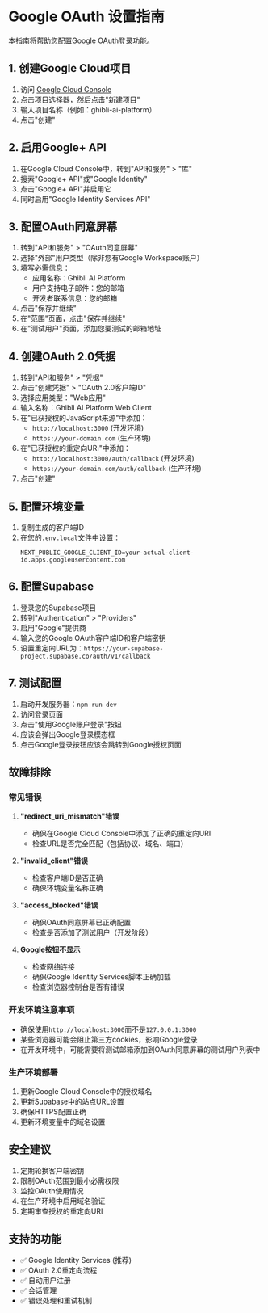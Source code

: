 # Google OAuth 设置指南

本指南将帮助您配置Google OAuth登录功能。

## 1. 创建Google Cloud项目

1. 访问 [Google Cloud Console](https://console.cloud.google.com/)
2. 点击项目选择器，然后点击"新建项目"
3. 输入项目名称（例如：ghibli-ai-platform）
4. 点击"创建"

## 2. 启用Google+ API

1. 在Google Cloud Console中，转到"API和服务" > "库"
2. 搜索"Google+ API"或"Google Identity"
3. 点击"Google+ API"并启用它
4. 同时启用"Google Identity Services API"

## 3. 配置OAuth同意屏幕

1. 转到"API和服务" > "OAuth同意屏幕"
2. 选择"外部"用户类型（除非您有Google Workspace账户）
3. 填写必需信息：
   - 应用名称：Ghibli AI Platform
   - 用户支持电子邮件：您的邮箱
   - 开发者联系信息：您的邮箱
4. 点击"保存并继续"
5. 在"范围"页面，点击"保存并继续"
6. 在"测试用户"页面，添加您要测试的邮箱地址

## 4. 创建OAuth 2.0凭据

1. 转到"API和服务" > "凭据"
2. 点击"创建凭据" > "OAuth 2.0客户端ID"
3. 选择应用类型："Web应用"
4. 输入名称：Ghibli AI Platform Web Client
5. 在"已获授权的JavaScript来源"中添加：
   - `http://localhost:3000` (开发环境)
   - `https://your-domain.com` (生产环境)
6. 在"已获授权的重定向URI"中添加：
   - `http://localhost:3000/auth/callback` (开发环境)
   - `https://your-domain.com/auth/callback` (生产环境)
7. 点击"创建"

## 5. 配置环境变量

1. 复制生成的客户端ID
2. 在您的`.env.local`文件中设置：
   ```
   NEXT_PUBLIC_GOOGLE_CLIENT_ID=your-actual-client-id.apps.googleusercontent.com
   ```

## 6. 配置Supabase

1. 登录您的Supabase项目
2. 转到"Authentication" > "Providers"
3. 启用"Google"提供商
4. 输入您的Google OAuth客户端ID和客户端密钥
5. 设置重定向URL为：`https://your-supabase-project.supabase.co/auth/v1/callback`

## 7. 测试配置

1. 启动开发服务器：`npm run dev`
2. 访问登录页面
3. 点击"使用Google账户登录"按钮
4. 应该会弹出Google登录模态框
5. 点击Google登录按钮应该会跳转到Google授权页面

## 故障排除

### 常见错误

1. **"redirect_uri_mismatch"错误**
   - 确保在Google Cloud Console中添加了正确的重定向URI
   - 检查URL是否完全匹配（包括协议、域名、端口）

2. **"invalid_client"错误**
   - 检查客户端ID是否正确
   - 确保环境变量名称正确

3. **"access_blocked"错误**
   - 确保OAuth同意屏幕已正确配置
   - 检查是否添加了测试用户（开发阶段）

4. **Google按钮不显示**
   - 检查网络连接
   - 确保Google Identity Services脚本正确加载
   - 检查浏览器控制台是否有错误

### 开发环境注意事项

- 确保使用`http://localhost:3000`而不是`127.0.0.1:3000`
- 某些浏览器可能会阻止第三方cookies，影响Google登录
- 在开发环境中，可能需要将测试邮箱添加到OAuth同意屏幕的测试用户列表中

### 生产环境部署

1. 更新Google Cloud Console中的授权域名
2. 更新Supabase中的站点URL设置
3. 确保HTTPS配置正确
4. 更新环境变量中的域名设置

## 安全建议

1. 定期轮换客户端密钥
2. 限制OAuth范围到最小必需权限
3. 监控OAuth使用情况
4. 在生产环境中启用域名验证
5. 定期审查授权的重定向URI

## 支持的功能

- ✅ Google Identity Services (推荐)
- ✅ OAuth 2.0重定向流程
- ✅ 自动用户注册
- ✅ 会话管理
- ✅ 错误处理和重试机制